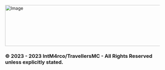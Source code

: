 <img src="https://github.com/TravellersMC/Travellers/assets/124934175/354fb48d-db1e-444c-b10a-a41dd8aa8b61" alt="Image" height="135" width="750">


### © 2023 - 2023 IntM4rco/TravellersMC - All Rights Reserved unless explicitly stated.
